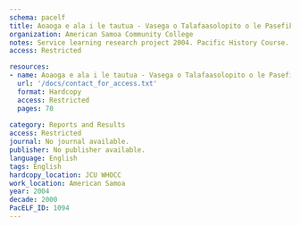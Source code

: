 ```yaml
---
schema: pacelf
title: Aoaoga e ala i le tautua - Vasega o Talafaasolopito o le Pasefika
organization: American Samoa Community College
notes: Service learning research project 2004. Pacific History Course. Social Science Department.
access: Restricted

resources:
- name: Aoaoga e ala i le tautua - Vasega o Talafaasolopito o le Pasefika
  url: '/docs/contact_for_access.txt'
  format: Hardcopy
  access: Restricted
  pages: 70
 
category: Reports and Results
access: Restricted
journal: No journal available.
publisher: No publisher available. 
language: English 
tags: English 
hardcopy_location: JCU WHOCC
work_location: American Samoa
year: 2004
decade: 2000
PacELF_ID: 1094
---
```


